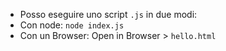 * Posso eseguire uno script `.js` in due modi:
* Con node: `node index.js`
* Con un Browser: Open in Browser > `hello.html`